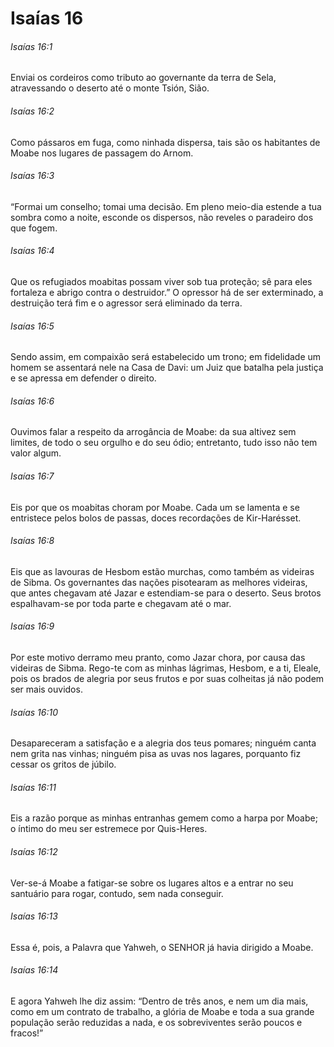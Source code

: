 # Isaías 16

###### Isaías 16:1

Enviai os cordeiros como tributo ao governante da terra de Sela, atravessando o deserto até o monte Tsión, Sião.

###### Isaías 16:2

Como pássaros em fuga, como ninhada dispersa, tais são os habitantes de Moabe nos lugares de passagem do Arnom.

###### Isaías 16:3

“Formai um conselho; tomai uma decisão. Em pleno meio-dia estende a tua sombra como a noite, esconde os dispersos, não reveles o paradeiro dos que fogem.

###### Isaías 16:4

Que os refugiados moabitas possam viver sob tua proteção; sê para eles fortaleza e abrigo contra o destruidor.” O opressor há de ser exterminado, a destruição terá fim e o agressor será eliminado da terra.

###### Isaías 16:5

Sendo assim, em compaixão será estabelecido um trono; em fidelidade um homem se assentará nele na Casa de Davi: um Juiz que batalha pela justiça e se apressa em defender o direito.

###### Isaías 16:6

Ouvimos falar a respeito da arrogância de Moabe: da sua altivez sem limites, de todo o seu orgulho e do seu ódio; entretanto, tudo isso não tem valor algum.

###### Isaías 16:7

Eis por que os moabitas choram por Moabe. Cada um se lamenta e se entristece pelos bolos de passas, doces recordações de Kir-Harésset.

###### Isaías 16:8

Eis que as lavouras de Hesbom estão murchas, como também as videiras de Sibma. Os governantes das nações pisotearam as melhores videiras, que antes chegavam até Jazar e estendiam-se para o deserto. Seus brotos espalhavam-se por toda parte e chegavam até o mar.

###### Isaías 16:9

Por este motivo derramo meu pranto, como Jazar chora, por causa das videiras de Sibma. Rego-te com as minhas lágrimas, Hesbom, e a ti, Eleale, pois os brados de alegria por seus frutos e por suas colheitas já não podem ser mais ouvidos.

###### Isaías 16:10

Desapareceram a satisfação e a alegria dos teus pomares; ninguém canta nem grita nas vinhas; ninguém pisa as uvas nos lagares, porquanto fiz cessar os gritos de júbilo.

###### Isaías 16:11

Eis a razão porque as minhas entranhas gemem como a harpa por Moabe; o íntimo do meu ser estremece por Quis-Heres.

###### Isaías 16:12

Ver-se-á Moabe a fatigar-se sobre os lugares altos e a entrar no seu santuário para rogar, contudo, sem nada conseguir.

###### Isaías 16:13

Essa é, pois, a Palavra que Yahweh, o SENHOR já havia dirigido a Moabe.

###### Isaías 16:14

E agora Yahweh lhe diz assim: “Dentro de três anos, e nem um dia mais, como em um contrato de trabalho, a glória de Moabe e toda a sua grande população serão reduzidas a nada, e os sobreviventes serão poucos e fracos!”

